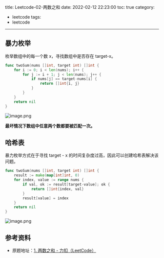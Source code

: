 title: Leetcode-02-两数之和
date: 2022-02-12 22:23:00
toc: true
category:
- leetcode
tags:
- leetcode
---

## 暴力枚举

枚举数组中的每一个数 x，寻找数组中是否存在 target-x。


<!-- more -->


```go
func twoSum(nums []int, target int) []int {
	for i := 0; i < len(nums); i++ {
		for j := i + 1; j < len(nums); j++ {
			if nums[j] == target-nums[i] {
				return []int{i, j}
			}
		}
	}
	return nil
}
```

![image.png](https://b3logfile.com/file/2022/02/image-11576454.png)

**最坏情况下数组中任意两个数都要被匹配一次。**

## 哈希表

暴力枚举方式在于寻找 target - x 的时间复杂度过高，因此可以创建哈希表解决该问题。

```go
func twoSum(nums []int, target int) []int {
	result := make(map[int]int, 0)
	for index, value := range nums {
		if val, ok := result[target-value]; ok {
			return []int{index, val}
		}
		result[value] = index
	}
	return nil
}
```

![image.png](https://b3logfile.com/file/2022/02/image-51e4a586.png)

## 参考资料

- 原题地址：[1. 两数之和 - 力扣（LeetCode）](https://leetcode-cn.com/problems/two-sum/)
